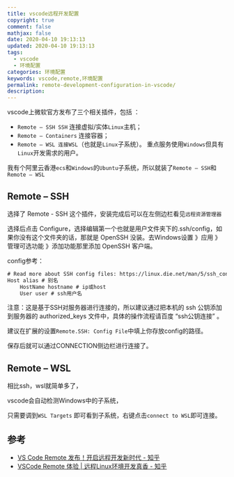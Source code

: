 ```yaml
---
title: vscode远程开发配置
copyright: true
comment: false
mathjax: false
date: 2020-04-10 19:13:13
updated: 2020-04-10 19:13:13
tags:
  - vscode
  - 环境配置
categories: 环境配置
keywords: vscode,remote,环境配置
permalink: remote-development-configuration-in-vscode/
description:
---
```

vscode上微软官方发布了三个相关插件，包括 ：

- `Remote – SSH SSH` 连接虚拟/实体`Linux`主机；
- `Remote – Containers` 连接容器；
- `Remote – WSL 连接WSL`（也就是`Linux`子系统）。
重点服务使用`Windows`但具有`Linux`开发需求的用户。

我有个阿里云香港`ecs`和`Windows`的`Ubuntu`子系统，所以就装了`Remote – SSH`和`Remote – WSL`

<!--more -->

## Remote – SSH

选择了 Remote - SSH 这个插件，安装完成后可以在左侧边栏看见`远程资源管理器`

选择后点击 Configure，选择编辑第一个也就是用户文件夹下的.ssh/config，如果你没有这个文件夹的话，那就是 OpenSSH 没装。去Windows设置 》应用 》 管理可选功能 》添加功能那里添加 OpenSSH 客户端。

config参考：

```txt
# Read more about SSH config files: https://linux.die.net/man/5/ssh_config
Host alias # 别名
    HostName hostname # ip或host
    User user # ssh用户名
```

注意：这是基于SSH对服务器进行连接的，所以建议通过把本机的 ssh 公钥添加到服务器的 authorized_keys 文件中，具体的操作流程请百度 “ssh公钥连接” 。

建议在扩展的设置`Remote.SSH: Config File`中填上你存放config的路径。

保存后就可以通过CONNECTION侧边栏进行连接了。

## Remote – WSL

相比ssh，wsl就简单多了，

vscode会自动检测Windows中的子系统，

只需要调到`WSL Targets` 即可看到子系统，右键点击`connect to WSL`即可连接。

## 参考

- [VS Code Remote 发布！开启远程开发新时代 - 知乎](https://zhuanlan.zhihu.com/p/64505333)
- [VSCode Remote 体验 | 远程Linux环境开发真香 - 知乎](https://zhuanlan.zhihu.com/p/64849549)
